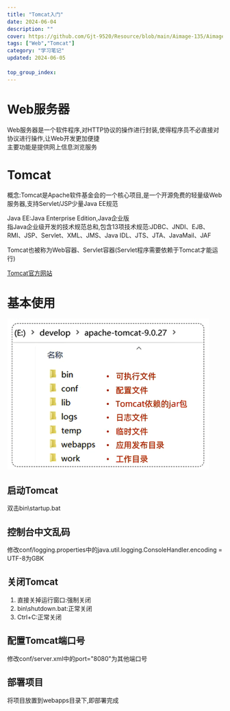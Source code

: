 ```yaml
---
title: "Tomcat入门"
date: 2024-06-04
description: ""
cover: https://github.com/Gjt-9520/Resource/blob/main/Aimage-135/Aimage37.jpg?raw=true
tags: ["Web","Tomcat"]
category: "学习笔记"
updated: 2024-06-05
 
top_group_index: 
---
```


# Web服务器

Web服务器是一个软件程序,对HTTP协议的操作进行封装,使得程序员不必直接对协议进行操作,让Web开发更加便捷                 
主要功能是提供网上信息浏览服务

# Tomcat

概念:Tomcat是Apache软件基金会的一个核心项目,是一个开源免费的轻量级Web服务器,支持Servlet/JSP少量Java EE规范

Java EE:Java Enterprise Edition,Java企业版                  
指Java企业级开发的技术规范总和,包含13项技术规范:JDBC、JNDI、EJB、RMI、JSP、Servlet、XML、JMS、Java IDL、JTS、JTA、JavaMail、JAF

Tomcat也被称为Web容器、Servlet容器(Servlet程序需要依赖于Tomcat才能运行)

[Tomcat官方网站](https://tomcat.apache.org/)

# 基本使用

![Tomcat目录结构](../images/Tomcat文件目录.png)

## 启动Tomcat

双击bin\startup.bat

## 控制台中文乱码 

修改conf/logging.properties中的java.util.logging.ConsoleHandler.encoding = UTF-8为GBK

## 关闭Tomcat

1. 直接关掉运行窗口:强制关闭
2. bin\shutdown.bat:正常关闭
3. Ctrl+C:正常关闭

## 配置Tomcat端口号

修改conf/server.xml中的port="8080"为其他端口号      

## 部署项目

将项目放置到webapps目录下,即部署完成